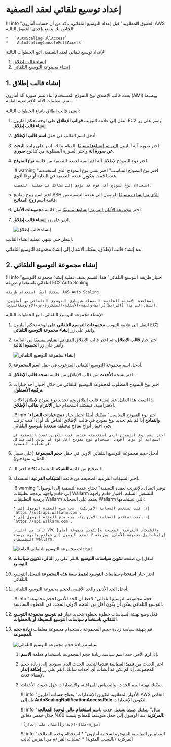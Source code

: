 [رابط-وثيقة-إنشاء-صور]:        create-image.md
[رابط-وثيقة-دليل-توازن-الحمولة]:            load-balancing-guide.md

[رابط-دليل-مفاتيح-ssh]:          ../../../installation/cloud-platforms/aws/ami.md#1-create-a-pair-of-ssh-keys
[رابط-دليل-مجموعة-الأمان]:    ../../../installation/cloud-platforms/aws/ami.md#2-create-a-security-group

[رابط-وثيقة-الأسئلة-المتكررة-عن-الأوتوسكالينج]:              https://aws.amazon.com/autoscaling/faqs/

[صورة-إنشاء-ويزارد-lt]:         ../../../images/installation-ami/auto-scaling/common/autoscaling-group-guide/create-launch-template.png
[صورة-إنشاء-ويزارد-asg]:        ../../../images/installation-ami/auto-scaling/common/autoscaling-group-guide/create-asg-with-template.png
[صورة-ويزارد-asg-1]:             ../../../images/installation-ami/auto-scaling/common/autoscaling-group-guide/asg-wizard-1.png
[صورة-سياسة-زيادة-asg]:      ../../../images/installation-ami/auto-scaling/common/autoscaling-group-guide/group-size-increase.png
[صورة-سياسة-نقصان-asg]:      ../../../images/installation-ami/auto-scaling/common/autoscaling-group-guide/group-size-decrease.png
[صورة-مثال-الإنذار]:            ../../../images/installation-ami/auto-scaling/common/autoscaling-group-guide/alarm-example.png
[صورة-التحقق-من-asg-في-السحابة]:       ../../../images/cloud-node-status.png

[مرساة-lt]:    #1-creating-a-launch-template
[مرساة-asg]:   #2-creating-an-auto-scaling-group

#   إعداد توسيع تلقائي لعقد التصفية

!!! info "الحقوق المطلوبة"
    قبل إعداد التوسيع التلقائي، تأكد من أن حساب أمازون AWS الخاص بك يتمتع بإحدى الحقوق التالية:
    
    *   `AutoScalingFullAccess`
    *   `AutoScalingConsoleFullAccess`

لإعداد توسيع تلقائي لعقد التصفية، اتبع الخطوات التالية:
1.  [إنشاء قالب إطلاق][مرساة-lt]
2.  [إنشاء مجموعة التوسيع التلقائي][مرساة-asg]

##  1.  إنشاء قالب إطلاق

يحدد قالب الإطلاق نوع النموذج المستخدم أثناء نشر صورة آلة أمازون (AMI) ويضبط بعض معلمات الآلة الافتراضية العامة.

أنشئ قالب إطلاق باتباع الخطوات التالية:

1.  انتقل إلى علامة التبويب **قوالب الإطلاق** على لوحة تحكم أمازون EC2 وانقر على زر **إنشاء قالب إطلاق**.

2.  أدخل اسم القالب في حقل **اسم قالب الإطلاق**.

3.  اختر صورة آلة أمازون [التي تم إنشاؤها مسبقًا][رابط-وثيقة-إنشاء-صور]. للقيام بذلك، انقر على رابط **البحث عن صورة آلة** واختر الصورة المطلوبة من كتالوج **صوري**.

4.  اختر نوع النموذج لإطلاق آلة افتراضية لعقدة التصفية من قائمة **نوع النموذج**.

    !!! warning "اختر نوع النموذج المناسب"
        اختر نفس نوع النموذج الذي استخدمته عندما قمت بتكوين عقدة التصفية في البداية أو نوعًا أقوى.
        
        استخدام نوع نموذج أقل قوة قد يؤدي إلى مشاكل في عملية التصفية. 

5.  اختر اسم زوج مفاتيح SSH [الذي تم إنشاؤه مسبقًا][رابط-دليل-مفاتيح-ssh] للوصول إلى عقدة التصفية من قائمة **اسم زوج المفاتيح**.

6.  اختر [مجموعة الأمان التي تم إنشاؤها مسبقًا][رابط-دليل-مجموعة-الأمان] من قائمة **مجموعات الأمان**.

7.  انقر على زر **إنشاء قالب إطلاق**.

    ![إنشاء قالب إطلاق][صورة-إنشاء-ويزارد-lt]
    
انتظر حتى تنتهي عملية إنشاء القالب.

بعد إنشاء قالب الإطلاق، يمكنك الانتقال إلى إنشاء مجموعة التوسيع التلقائي.

##  2.  إنشاء مجموعة التوسيع التلقائي

!!! info "اختيار طريقة التوسيع التلقائي"
    هذا القسم يصف عملية إنشاء مجموعة التوسيع التلقائي باستخدام طريقة EC2 Auto Scaling. 

    يمكنك أيضًا استخدام طريقة AWS Auto Scaling. 

    لمشاهدة الأسئلة الشائعة المفصلة عن طرق التوسيع التلقائي من أمازون، انتقل إلى هذا [الرابط][رابط-وثيقة-الأسئلة-المتكررة-عن-الأوتوسكالينج].

لإنشاء مجموعة التوسيع التلقائي، اتبع الخطوات التالية:

1.  انتقل إلى علامة التبويب **مجموعات التوسيع التلقائي** على لوحة تحكم أمازون EC2 وانقر على زر **إنشاء مجموعة التوسيع التلقائي**.

2.  اختر خيار **قالب الإطلاق**، ثم اختر قالب الإطلاق [الذي تم إنشاؤه مسبقًا][مرساة-lt] من القائمة وانقر على زر **الخطوة التالية**. 

    ![إنشاء مجموعة التوسيع التلقائي][صورة-إنشاء-ويزارد-asg]
    
3.  أدخل اسم مجموعة التوسيع التلقائي المرغوب في حقل **اسم المجموعة**.

4.  اختر نسخة **الأحدث** من قالب الإطلاق من قائمة **نسخة قالب الإطلاق**.

5.  اختر نوع النموذج المطلوب لمجموعة التوسيع التلقائي من خلال اختيار أحد خيارات **تركيبة الأسطول**.

    إذا اتبعت هذا الدليل عند إنشاء قالب إطلاق وتم تحديد نوع نموذج لإطلاق الآلات الافتراضية، فيمكنك استخدام خيار **الالتزام بقالب الإطلاق**.
    
    !!! info "اختر نوع النموذج المناسب"
        يمكنك أيضًا اختيار خيار **دمج خيارات الشراء والنماذج** إذا لم يتم تحديد نوع نموذج في قالب الإطلاق الخاص بك أو إذا كنت ترغب في اختيار أنواع نماذج مختلفة متعددة للتوسيع التلقائي.
        
        اختر نفس نوع النموذج الذي استخدمته عندما قمت بتكوين عقدة التصفية في البداية أو نوعًا أقوى. استخدام نوع نموذج أقل قوة قد يؤدي إلى مشاكل في عملية التصفية.

6.  أدخل حجم مجموعة التوسيع التلقائي الأولي في حقل **حجم المجموعة** (على سبيل المثال، نموذجين).

7.  اختر الـ VPC الصحيح من قائمة **الشبكة** المنسدلة.

8.  اختر الشبكات الفرعية الصحيحة من قائمة **الشبكات الفرعية** المنسدلة.

    !!! warning "توفير اتصال بالإنترنت لعقدة التصفية"
        تحتاج عقدة التصفية إلى الوصول إلى خادم واجهة برمجة تطبيقات Wallarm للتشغيل السليم. اختيار خادم واجهة برمجة التطبيقات Wallarm يعتمد على السحابة Wallarm التي تستخدمها:
        
        * إذا كنت تستخدم السحابة الأمريكية، يجب منح العقدة الوصول إلى `https://us1.api.wallarm.com`.
        * إذا كنت تستخدم السحابة الأوروبية، يجب منح العقدة الوصول إلى `https://api.wallarm.com`.

        تأكد من اختيار VPC والشبكات الفرعية الصحيحة و[تكوين مجموعة أمان][رابط-دليل-مجموعة-الأمان] بطريقة لا تمنع الوصول إلى خوادم واجهة برمجة التطبيقات Wallarm.

    ![إعدادات مجموعة التوسيع التلقائي العامة][صورة-ويزارد-asg-1]
    
9.  انتقل إلى صفحة **تكوين سياسات التوسيع** بالنقر على زر **التالي: تكوين سياسات التوسيع**.

10. اختر خيار **استخدام سياسات التوسيع لضبط سعة هذه المجموعة** لتفعيل التوسيع التلقائي.

11. أدخل الحد الأدنى والحد الأقصى لحجم مجموعة التوسيع التلقائي.

    !!! info "حجم مجموعة التوسيع التلقائي"
        لاحظ أن الحد الأدنى لحجم مجموعة التوسيع التلقائي يمكن أن يكون أقل من الحجم الأولي المحدد في الخطوة السادسة.
    
12. فعّل وضع تهيئة السياسات خطوة بخطوة بتحديد خيار **قم بتوسيع مجموعة التوسيع التلقائي باستخدام سياسات التوسيع البسيطة أو بالخطوات**.

13. قم بتهيئة سياسة زيادة حجم المجموعة باستخدام مجموعة معلمات **زيادة حجم المجموعة**.

    ![سياسة زيادة حجم مجموعة التوسيع التلقائي][صورة-سياسة-زيادة-asg]
    
    1.  إذا لزم الأمر، حدد اسم سياسة زيادة حجم المجموعة باستخدام معلمة **الاسم**.

    2.  اختر الحدث من **تنفيذ السياسة عندما** لتحديد الحدث الذي سيؤدي إلى زيادة حجم المجموعة. إذا لم تكن قد أنشأت أي أحداث سابقًا، انقر على زر **إضافة إنذار** لإنشاء حدث.

    3.  يمكنك تهيئة اسم الحدث، والمقياس للمراقبة، والإشعارات حول حدوث الأحداث.
    
        !!! info "الأدوار المطلوبة لتكوين الإشعارات"
            يحتاج حساب أمازون AWS الخاص بك إلى **AutoScalingNotificationAccessRole** لتكوين الإشعارات.
        
        !!! info "مثال"
            يمكنك ضبط تشغيل حدث باسم **استخدام عالي لوحدة المعالجة المركزية** عند الوصول إلى حمل متوسط للمعالج بنسبة 60% خلال خمس دقائق:
            
            ![مثال على إنذار][صورة-مثال-الإنذار]
        
        
        
        !!! info "المقاييس القياسية المتوفرة لسحابة أمازون"
            *   استخدام وحدة المعالجة المركزية (بالنسب المئوية)
            *   عمليات القراءة من القرص (بالب